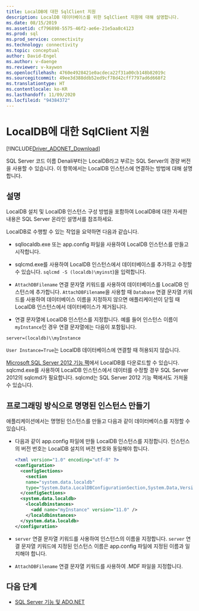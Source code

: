 ```yaml
---
title: LocalDB에 대한 SqlClient 지원
description: LocalDB 데이터베이스를 위한 SqlClient 지원에 대해 설명합니다.
ms.date: 08/15/2019
ms.assetid: cf796898-5575-46f2-ae6e-21e5aa8c4123
ms.prod: sql
ms.prod_service: connectivity
ms.technology: connectivity
ms.topic: conceptual
author: David-Engel
ms.author: v-daenge
ms.reviewer: v-kaywon
ms.openlocfilehash: 4760e4928421e0acdeca22f31a00cb148b82019c
ms.sourcegitcommit: 49ee3d388ddb52ed9cf78d42cff7797ad6d668f2
ms.translationtype: HT
ms.contentlocale: ko-KR
ms.lasthandoff: 11/09/2020
ms.locfileid: "94384372"
---
```

# <a name="sqlclient-support-for-localdb"></a>LocalDB에 대한 SqlClient 지원

[!INCLUDE[Driver_ADONET_Download](../../../includes/driver_adonet_download.md)]

SQL Server 코드 이름 Denali부터는 LocalDB라고 부르는 SQL Server의 경량 버전을 사용할 수 있습니다. 이 항목에서는 LocalDB 인스턴스에 연결하는 방법에 대해 설명합니다.  
  
## <a name="remarks"></a>설명  
LocalDB 설치 및 LocalDB 인스턴스 구성 방법을 포함하여 LocalDB에 대한 자세한 내용은 SQL Server 온라인 설명서를 참조하세요.  
  
LocalDB로 수행할 수 있는 작업을 요약하면 다음과 같습니다.  
  
- sqllocaldb.exe 또는 app.config 파일을 사용하여 LocalDB 인스턴스를 만들고 시작합니다.  
  
- sqlcmd.exe를 사용하여 LocalDB 인스턴스에서 데이터베이스를 추가하고 수정할 수 있습니다. `sqlcmd -S (localdb)\myinst`)을 입력합니다.  
  
- `AttachDBFilename` 연결 문자열 키워드를 사용하여 데이터베이스를 LocalDB 인스턴스에 추가합니다. `AttachDBFilename`을 사용할 때 `Database` 연결 문자열 키워드를 사용하여 데이터베이스 이름을 지정하지 않으면 애플리케이션이 닫힐 때 LocalDB 인스턴스에서 데이터베이스가 제거됩니다.  
  
- 연결 문자열에 LocalDB 인스턴스를 지정합니다. 예를 들어 인스턴스 이름이 `myInstance`인 경우 연결 문자열에는 다음이 포함됩니다.  
  
```console
server=(localdb)\\myInstance  
```  
  
`User Instance=True`는 LocalDB 데이터베이스에 연결할 때 허용되지 않습니다.  
  
[Microsoft SQL Server 2012 기능 팩](https://www.microsoft.com/download/details.aspx?id=56041)에서 LocalDB를 다운로드할 수 있습니다. sqlcmd.exe를 사용하여 LocalDB 인스턴스에서 데이터를 수정할 경우 SQL Server 2012의 sqlcmd가 필요합니다. sqlcmd는 SQL Server 2012 기능 팩에서도 가져올 수 있습니다.  
  
## <a name="programmatically-create-a-named-instance"></a>프로그래밍 방식으로 명명된 인스턴스 만들기  
애플리케이션에서는 명명된 인스턴스를 만들고 다음과 같이 데이터베이스를 지정할 수 있습니다.  
  
- 다음과 같이 app.config 파일에 만들 LocalDB 인스턴스를 지정합니다.  인스턴스의 버전 번호는 LocalDB 설치의 버전 번호와 동일해야 합니다.  
  
    ```xml  
    <?xml version="1.0" encoding="utf-8" ?>  
    <configuration>  
      <configSections>  
        <section  
        name="system.data.localdb"  
        type="System.Data.LocalDBConfigurationSection,System.Data,Version=4.0.0.0,Culture=neutral,PublicKeyToken=b77a5c561934e089"/>  
      </configSections>  
      <system.data.localdb>  
        <localdbinstances>  
          <add name="myInstance" version="11.0" />  
        </localdbinstances>  
      </system.data.localdb>  
    </configuration>  
    ```  
  
- `server` 연결 문자열 키워드를 사용하여 인스턴스의 이름을 지정합니다.  `server` 연결 문자열 키워드에 지정된 인스턴스 이름은 app.config 파일에 지정된 이름과 일치해야 합니다.  
  
- `AttachDBFilename` 연결 문자열 키워드를 사용하여 .MDF 파일을 지정합니다.  
  
## <a name="next-steps"></a>다음 단계
- [SQL Server 기능 및 ADO.NET](sql-server-features-adonet.md)
